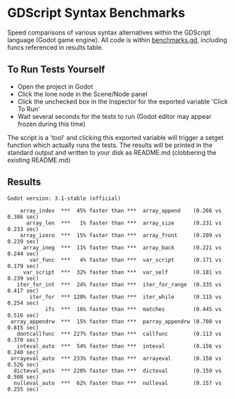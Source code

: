 # GDScript Syntax Benchmarks

Speed comparisons of various syntax alternatives within the GDScript language (Godot game engine).  All code is within [benchmarks.gd](benchmarks.gd), including funcs referenced in results table.

## To Run Tests Yourself

* Open the project in Godot
* Click the lone node in the Scene/Node panel
* Click the unchecked box in the Inspector for the exported variable 'Click To Run'
* Wait several seconds for the tests to run (Godot editor may appear frozen during this time)

The script is a 'tool' and clicking this exported variable will trigger a setget function which actually runs the tests.  The results will be printed in the standard output and written to your disk as README.md (clobbering the existing README.md)

## Results

```Godot version: 3.1-stable (official)```

        array_index  ***  45% faster than ***  array_append    (0.266 vs 0.386 sec)
          array_len  ***   1% faster than ***  array_size      (0.231 vs 0.233 sec)
        array_izero  ***  15% faster than ***  array_front     (0.209 vs 0.239 sec)
         array_ineg  ***  11% faster than ***  array_back      (0.221 vs 0.244 sec)
           var_func  ***   4% faster than ***  var_script      (0.171 vs 0.179 sec)
         var_script  ***  32% faster than ***  var_self        (0.181 vs 0.239 sec)
       iter_for_int  ***  24% faster than ***  iter_for_range  (0.335 vs 0.417 sec)
           iter_for  *** 120% faster than ***  iter_while      (0.115 vs 0.254 sec)
                ifs  ***  16% faster than ***  matches         (0.445 vs 0.516 sec)
     array_appendrw  ***  15% faster than ***  parray_appendrw (0.708 vs 0.815 sec)
       dontcallfunc  *** 227% faster than ***  callfunc        (0.113 vs 0.370 sec)
       inteval_auto  ***  54% faster than ***  inteval         (0.156 vs 0.240 sec)
     arrayeval_auto  *** 233% faster than ***  arrayeval       (0.158 vs 0.526 sec)
      dicteval_auto  *** 220% faster than ***  dicteval        (0.159 vs 0.508 sec)
      nulleval_auto  ***  62% faster than ***  nulleval        (0.157 vs 0.255 sec)
